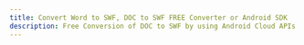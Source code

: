 ---title: Convert Word to SWF, DOC to SWF FREE Converter or Android SDKdescription: Free Conversion of DOC to SWF by using Android Cloud APIs & SDKs. Also Create, Edit & Render Microsoft Word & OpenOffice documents in the Cloud.---